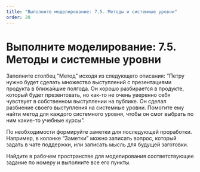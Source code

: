 ```yaml
---
title: "Выполните моделирование: 7.5. Методы и системные уровни"
order: 20
---
```


# Выполните моделирование: 7.5. Методы и системные уровни

Заполните столбец “Метод” исходя из следующего описания: “Петру нужно будет сделать множество выступлений с презентациями продукта в ближайшие полгода. Он хорошо разбирается в продукте, который будет презентовать, но как-то не очень уверенно себя чувствует в собственном выступлении на публике. Он сделал разбиение своего выступления на системные уровни. Помогите ему найти метод для каждого системного уровня, чтобы он смог выбрать по ним какие-то учебные курсы”.

По необходимости формируйте заметки для последующей проработки. Например, в колонке “Заметки” можно записать вопрос, который задать в чате поддержки, или записать мысль для будущей заготовки.

Найдите в рабочем пространстве для моделирования соответствующее задание по номеру и выполните все его пункты.
